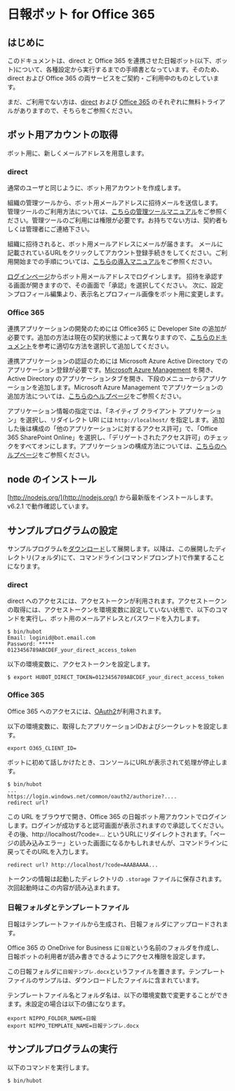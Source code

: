 # 日報ボット for Office 365

## はじめに

このドキュメントは、direct と Office 365 を連携させた日報ボット(以下、ボット)について、各種設定から実行するまでの手順書となっています。そのため、direct および Office 365 の両サービスをご契約・ご利用中のものとしています。

まだ、ご利用でない方は、[direct](https://direct4b.com/ja/) および [Office 365](http://www.microsoft.com/ja-jp/office/365/) のそれぞれに無料トライアルがありますので、そちらをご参照ください。

## ボット用アカウントの取得

ボット用に、新しくメールアドレスを用意します。

### direct 

通常のユーザと同じように、ボット用アカウントを作成します。

組織の管理ツールから、ボット用メールアドレスに招待メールを送信します。
管理ツールのご利用方法については、[こちらの管理ツールマニュアル](https://direct4b.com/ja/manual_dl.html)をご参照ください。管理ツールのご利用には権限が必要です。お持ちでない方は、契約者もしくは管理者にご連絡下さい。

組織に招待されると、ボット用メールアドレスにメールが届きます。
メールに記載されているURLをクリックしてアカウント登録手続きをしてください。ご利用開始までの手順については、[こちらの導入マニュアル](https://direct4b.com/ja/manual_dl.html)をご参照ください。

[ログインページ](https://direct4b.com/signin)からボット用メールアドレスでログインします。
招待を承認する画面が開きますので、その画面で「承認」を選択してください。
次に、設定＞プロフィール編集より、表示名とプロフィール画像をボット用に変更します。

### Office 365

連携アプリケーションの開発のためには Office365 に Developer Site の追加が必要です。追加の方法は現在の契約状態によって異なりますので、[こちらのドキュメント](http://msdn.microsoft.com/en-us/office/office365/howto/setup-development-environment#bk_Office365Account)を参考に適切な方法を選択して追加してください。

連携アプリケーションの認証のためには Microsoft Azure Active Directory でのアプリケーション登録が必要です。[Microsoft Azure Management](https://manage.windowsazure.com/) を開き、Active Directory のアプリケーションタブを開き、下段のメニューからアプリケーションを追加します。Microsoft Azure Management でアプリケーションの追加方法については、[こちらのヘルプページ](http://msdn.microsoft.com/library/azure/dn151122.aspx)をご参照ください。

アプリケーション情報の指定では、「ネイティブ クライアント アプリケーション」を選択し、リダイレクト URI には ``http://localhost/`` を指定します。追加した後は構成の「他のアプリケーションに対するアクセス許可」で、「Office 365 SharePoint Online」を選択し、「デリゲートされたアクセス許可」のチェックをすべてオンにします。アプリケーションの構成方法については、[こちらのヘルプページ](http://msdn.microsoft.com/en-us/library/dn132599.aspx#BKMK_Native)をご参照ください。

## node のインストール

[http://nodejs.org/](http://nodejs.org/) から最新版をインストールします。v6.2.1 で動作確認しています。

## サンプルプログラムの設定

サンプルプログラムを[ダウンロード](office365-nippo-download.html)して展開します。以降は、この展開したディレクトリ(フォルダ)にて、コマンドライン(コマンドプロンプト)で作業することになります。

### direct

direct へのアクセスには、アクセストークンが利用されます。アクセストークンの取得には、アクセストークンを環境変数に設定していない状態で、以下のコマンドを実行し、ボット用のメールアドレスとパスワードを入力します。

	$ bin/hubot
	Email: loginid@bot.email.com
	Password: *****
	0123456789ABCDEF_your_direct_access_token

以下の環境変数に、アクセストークンを設定します。
	
	$ export HUBOT_DIRECT_TOKEN=0123456789ABCDEF_your_direct_access_token
	

### Office 365

Office 365 へのアクセスには、[OAuth2](http://msdn.microsoft.com/en-us/office/office365/howto/common-app-authentication-tasks)が利用されます。

以下の環境変数に、取得したアプリケーションIDおよびシークレットを設定します。

	export O365_CLIENT_ID=

ボットに初めて話しかけたとき、コンソールにURLが表示されて処理が停止します。

	$ bin/hubot
	...
	https://login.windows.net/common/oauth2/authorize?....
	redirect url? 
	
この URL をブラウザで開き、Office 365 の日報ボット用アカウントでログインします。ログインが成功すると認可画面が表示されますので承認してください。その後、http://localhost/?code=... というURLにリダイレクトされます。「ページの読み込みエラー」といった画面になるかもしれませんが、コマンドラインに戻ってそのURLを入力します。

	redirect url? http://localhost/?code=AAABAAAA...

トークンの情報は起動したディレクトリの ``.storage`` ファイルに保存されます。次回起動時はこの内容が読み込まれます。

### 日報フォルダとテンプレートファイル

日報はテンプレートファイルから生成され、日報フォルダにアップロードされます。

Office 365 の OneDrive for Business に``日報``という名前のフォルダを作成し、日報ボットの利用者が読み書きできるようにアクセス権限を設定します。

この日報フォルダに``日報テンプレ.docx``というファイルを置きます。テンプレートファイルのサンプルは、ダウンロードしたファイルに含まれています。

テンプレートファイル名とフォルダ名は、以下の環境変数で変更することができます。未設定の場合は以下の値になります。

	export NIPPO_FOLDER_NAME=日報
	export NIPPO_TEMPLATE_NAME=日報テンプレ.docx

## サンプルプログラムの実行

以下のコマンドを実行します。

	$ bin/hubot
